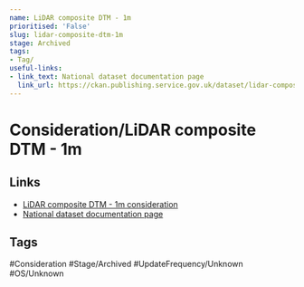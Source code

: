 ```yaml
---
name: LiDAR composite DTM - 1m
prioritised: 'False'
slug: lidar-composite-dtm-1m
stage: Archived
tags:
- Tag/
useful-links:
- link_text: National dataset documentation page
  link_url: https://ckan.publishing.service.gov.uk/dataset/lidar-composite-dtm-2017-1m
---
```


# Consideration/LiDAR composite DTM - 1m



## Links

* [LiDAR composite DTM - 1m consideration](https://design.planning.data.gov.uk/planning-consideration/lidar-composite-dtm-1m)
* [National dataset documentation page](https://ckan.publishing.service.gov.uk/dataset/lidar-composite-dtm-2017-1m)

## Tags

#Consideration #Stage/Archived #UpdateFrequency/Unknown #OS/Unknown